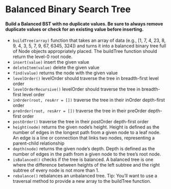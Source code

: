 # Balanced Binary Search Tree

#### Build a Balanced BST with no duplicate values. Be sure to always remove duplicate values or check for an existing value before inserting.

- `buildTree(array)` function that takes an array of data (e.g., [1, 7, 4, 23, 8, 9, 4, 3, 5, 7, 9, 67, 6345, 324]) and turns it into a balanced binary tree full of Node objects appropriately placed. The buildTree function should return the level-0 root node.
- `insert(value)` insert the given value
- `deleteItem(value)` delete the given value
- `find(value)` returns the node with the given value
- `levelOrder()` levelOrder should traverse the tree in breadth-first level order
- `levelOrderRecursive()` levelOrder should traverse the tree in breadth-first level order
- `inOrder(root, resArr = [])` traverse the tree in their inOrder depth-first order
- `preOrder(root, resArr = [])` traverse the tree in their preOrder depth-first order
- `postOrder()` traverse the tree in their postOrder depth-first order
- `height(node)` returns the given node’s height. Height is defined as the number of edges in the longest path from a given node to a leaf node. An edge is a line or connection that links two nodes, representing a parent-child relationship
- `depth(node)` returns the given node’s depth. Depth is defined as the number of edges in the path from a given node to the tree’s root node.
- `isBalanced()` checks if the tree is balanced. A balanced tree is one where the difference between heights of the left subtree and the right subtree of every node is not more than 1.
- `rebalance()` rebalances an unbalanced tree. Tip: You’ll want to use a traversal method to provide a new array to the buildTree function.
